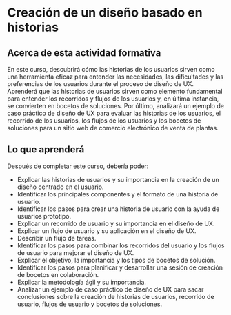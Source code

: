 # Creación de un diseño basado en historias

## Acerca de esta actividad formativa

En este curso, descubrirá cómo las historias de los usuarios sirven como una herramienta eficaz para entender las necesidades, las dificultades y las preferencias de los usuarios durante el proceso de diseño de UX. Aprenderá que las historias de usuarios sirven como elemento fundamental para entender los recorridos y flujos de los usuarios y, en última instancia, se convierten en bocetos de soluciones. Por último, analizará un ejemplo de caso práctico de diseño de UX para evaluar las historias de los usuarios, el recorrido de los usuarios, los flujos de los usuarios y los bocetos de soluciones para un sitio web de comercio electrónico de venta de plantas.

## Lo que aprenderá

Después de completar este curso, debería poder:

- Explicar las historias de usuarios y su importancia en la creación de un diseño centrado en el usuario.
- Identificar los principales componentes y el formato de una historia de usuario.
- Identificar los pasos para crear una historia de usuario con la ayuda de usuarios prototipo.
- Explicar un recorrido de usuario y su importancia en el diseño de UX.
- Explicar un flujo de usuario y su aplicación en el diseño de UX.
- Describir un flujo de tareas.
- Identificar los pasos para combinar los recorridos del usuario y los flujos de usuario para mejorar el diseño de UX.
- Explicar el objetivo, la importancia y los tipos de bocetos de solución.
- Identificar los pasos para planificar y desarrollar una sesión de creación de bocetos en colaboración.
- Explicar la metodología ágil y su importancia.
- Analizar un ejemplo de caso práctico de diseño de UX para sacar conclusiones sobre la creación de historias de usuarios, recorrido de usuario, flujos de usuario y bocetos de soluciones.
